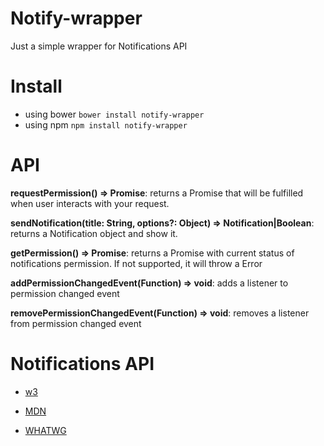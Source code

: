 # Notify-wrapper
Just a simple wrapper for Notifications API

# Install

* using bower `bower install notify-wrapper`
* using npm `npm install notify-wrapper` 

# API

**requestPermission() => Promise**: returns a Promise that will be fulfilled when user interacts 
with your request.

**sendNotification(title: String, options?: Object) => Notification|Boolean**: returns
a Notification object and show it.

**getPermission() => Promise**: returns a Promise with current status of notifications permission.
If not supported, it will throw a Error

**addPermissionChangedEvent(Function) => void**: adds a listener to permission changed event

**removePermissionChangedEvent(Function) => void**: removes a listener from permission changed event

# Notifications API

* [w3](https://www.w3.org/TR/notifications/)

* [MDN](https://developer.mozilla.org/en-US/docs/Web/API/Notifications_API)

* [WHATWG](https://notifications.spec.whatwg.org/)